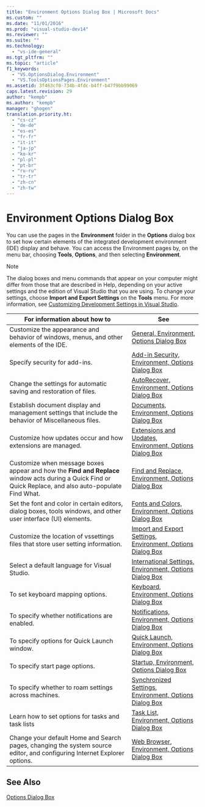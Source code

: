 ```yaml
---
title: "Environment Options Dialog Box | Microsoft Docs"
ms.custom: ""
ms.date: "11/01/2016"
ms.prod: "visual-studio-dev14"
ms.reviewer: ""
ms.suite: ""
ms.technology: 
  - "vs-ide-general"
ms.tgt_pltfrm: ""
ms.topic: "article"
f1_keywords: 
  - "VS.OptionsDialog.Environment"
  - "VS.ToolsOptionsPages.Environment"
ms.assetid: 3f463cf0-734b-4fdc-b4ff-b47f9bb99069
caps.latest.revision: 29
author: "kempb"
ms.author: "kempb"
manager: "ghogen"
translation.priority.ht: 
  - "cs-cz"
  - "de-de"
  - "es-es"
  - "fr-fr"
  - "it-it"
  - "ja-jp"
  - "ko-kr"
  - "pl-pl"
  - "pt-br"
  - "ru-ru"
  - "tr-tr"
  - "zh-cn"
  - "zh-tw"
---
```

# Environment Options Dialog Box
You can use the pages in the **Environment** folder in the **Options** dialog box to set how certain elements of the integrated development environment (IDE) display and behave. You can access the Environment pages by, on the menu bar, choosing **Tools**, **Options**, and then selecting **Environment**.  
  
> [!NOTE]
>  The dialog boxes and menu commands that appear on your computer might differ from those that are described in Help, depending on your active settings and the edition of Visual Studio that you are using. To change your settings, choose **Import and Export Settings** on the **Tools** menu. For more information, see [Customizing Development Settings in Visual Studio](http://msdn.microsoft.com/en-us/22c4debb-4e31-47a8-8f19-16f328d7dcd3).  
  
|For information about how to|See|  
|----------------------------------|---------|  
|Customize the appearance and behavior of windows, menus, and other elements of the IDE.|[General, Environment, Options Dialog Box](../../ide/reference/general-environment-options-dialog-box.md)|  
|Specify security for add-ins.|[Add-in Security, Environment, Options Dialog Box](../Topic/Add-in%20Security,%20Environment,%20Options%20Dialog%20Box.md)|  
|Change the settings for automatic saving and restoration of files.|[AutoRecover, Environment, Options Dialog Box](../../ide/reference/autorecover-environment-options-dialog-box.md)|  
|Establish document display and management settings that include the behavior of Miscellaneous files.|[Documents, Environment, Options Dialog Box](../../ide/reference/documents-environment-options-dialog-box.md)|  
|Customize how updates occur and how extensions are managed.|[Extensions and Updates, Environment, Options Dialog Box](../../ide/reference/extensions-and-updates-environment-options-dialog-box.md)|  
|Customize when message boxes appear and how the **Find and Replace** window acts during a Quick Find or Quick Replace, and also auto-populate Find What.|[Find and Replace, Environment, Options Dialog Box](../../ide/reference/find-and-replace-environment-options-dialog-box.md)|  
|Set the font and color in certain editors, dialog boxes, tools windows, and other user interface (UI) elements.|[Fonts and Colors, Environment, Options Dialog Box](../../ide/reference/fonts-and-colors-environment-options-dialog-box.md)|  
|Customize the location of vssettings files that store user setting information.|[Import and Export Settings, Environment, Options Dialog Box](../../ide/reference/import-and-export-settings-environment-options-dialog-box.md)|  
|Select a default language for Visual Studio.|[International Settings, Environment, Options Dialog Box](../../ide/reference/international-settings-environment-options-dialog-box.md)|  
|To set keyboard mapping options.|[Keyboard, Environment, Options Dialog Box](../../ide/reference/keyboard-environment-options-dialog-box.md)|  
|To specify whether notifications are enabled.|[Notifications, Environment, Options Dialog Box](../../ide/reference/notifications-environment-options-dialog-box.md)|  
|To specify options for Quick Launch window.|[Quick Launch, Environment, Options Dialog Box](../../ide/reference/quick-launch-environment-options-dialog-box.md)|  
|To specify start page options.|[Startup, Environment, Options Dialog Box](../../ide/reference/startup-environment-options-dialog-box.md)|  
|To specify whether to roam settings across machines.|[Synchronized Settings, Environment, Options Dialog Box](../../ide/reference/synchronized-settings-environment-options-dialog-box.md)|  
|Learn how to set options for tasks and task lists|[Task List, Environment, Options Dialog Box](../../ide/reference/task-list-environment-options-dialog-box.md)|  
|Change your default Home and Search pages, changing the system source editor, and configuring Internet Explorer options.|[Web Browser, Environment, Options Dialog Box](../../ide/reference/web-browser-environment-options-dialog-box.md)|  
  
## See Also  
 [Options Dialog Box](../../ide/reference/options-dialog-box-visual-studio.md)